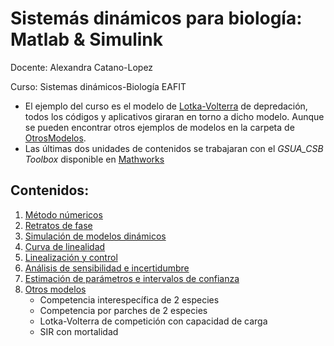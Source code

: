 # Sistemás dinámicos para biología: Matlab & Simulink
Docente: Alexandra Catano-Lopez

Curso: Sistemas dinámicos-Biología EAFIT


- El ejemplo del curso es el modelo de [Lotka-Volterra](https://web.ma.utexas.edu/users/davis/375/popecol/lec10/lotka.html) de depredación, todos los códigos y aplicativos giraran en torno a dicho modelo. Aunque se pueden encontrar otros ejemplos de modelos en la carpeta de [OtrosModelos](). 
- Las últimas dos unidades de contenidos se trabajaran con el *GSUA_CSB Toolbox* disponible en [Mathworks](https://www.mathworks.com/matlabcentral/fileexchange/72637-gsua-csb)


## Contenidos:

1. [Método númericos](https://alexacl95.github.io/SistemasDinamicos/HTML/MetodosNumericos.html)
2. [Retratos de fase](https://alexacl95.github.io/SistemasDinamicos/HTML/RetratosDeFase.html)
3. [Simulación de modelos dinámicos](https://alexacl95.github.io/SistemasDinamicos/HTML/SiumlacionConSimulink.html)
4. [Curva de linealidad](https://alexacl95.github.io/SistemasDinamicos/HTML/CurvaLinealidad.html)
5. [Linealización y control](https://alexacl95.github.io/SistemasDinamicos/HTML/LinealizacionControl.html)
6. [Análisis de sensibilidad e incertidumbre](https://alexacl95.github.io/SistemasDinamicos/HTML/SAUA.html)
7. [Estimación de parámetros e intervalos de confianza](https://alexacl95.github.io/SistemasDinamicos/HTML/Estimacion.html) 
8. [Otros modelos](OtrosModelos/)
    - Competencia interespecífica de 2 especies
    - Competencia por parches de 2 especies   
    - Lotka-Volterra de competición con capacidad de carga
    - SIR con mortalidad

    